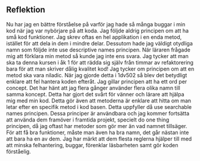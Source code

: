 ## Reflektion
Nu har jag en bättre förståelse på varför jag hade så många buggar i min kod när jag var nybörjare på att koda. Jag följde aldrig principen om att ha små kod funktioner. Jag skrev oftas en hel applikation i en enda metod, istället för att dela in dem i mindre delar. Dessutom hade jag väldigt otydliga namn som följde inte use descriptive names principen. När läraren frågade mig att förklara min metod så kunde jag inte ens svara. Jag tycker att man ska ta denna kursen i åk 1 för att rädda sig själv från timmar av refaktorering bara för att man skriver dålig kvalitet kod! Jag tycker om principen om att en metod ska vara niladic. När jag gjorde detta i 1dv502 så blev det betydligt enklare att fel hantera koden efteråt. Jag gillar principen att ha ett ord per concept. Det har hänt att jag flera gånger använder flera olika namn till samma koncept. Detta har gjort det svårt för vänner och lärare att hjälpa mig med min kod. Detta gör även att metoderna är enklare att hitta om man letar efter en specifik metod i  kod basen. Detta uppfyller då use searchable names principen. Dessa principer är användbara och jag kommer fortsätta att använda dem framöver i framtida projekt, specielt do one thing principen, då jag oftast har metoder som gör mer än vad namnet tillsäger. För att få bra funktioner, måste man även ha bra namn, det går nästan inte att bara ha en av dem. Jag har märkt att dem flesta reglerna hjälper till med att minska felhantering, buggar, förenklar läsbarheten samt gör koden förståelig.